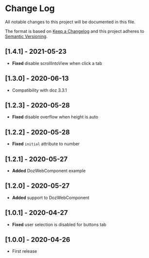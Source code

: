 # Change Log
All notable changes to this project will be documented in this file.

The format is based on [Keep a Changelog](http://keepachangelog.com/)
and this project adheres to [Semantic Versioning](http://semver.org/).

## [1.4.1] - 2021-05-23
- **Fixed** disable scrollIntoView when click a tab

## [1.3.0] - 2020-06-13
- Compatibility with doz 3.3.1

## [1.2.3] - 2020-05-28
- **Fixed** disable overflow when height is auto

## [1.2.2] - 2020-05-28
- **Fixed** `initial` attribute to number

## [1.2.1] - 2020-05-27
- **Added** DozWebComponent example

## [1.2.0] - 2020-05-27
- **Added** support to DozWebComponent

## [1.0.1] - 2020-04-27
- **Fixed** user selection is disabled for buttons tab

## [1.0.0] - 2020-04-26
- First release